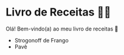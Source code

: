 # Livro de Receitas :woman_cook:

Olá! Bem-vindo(a) ao meu livro de receitas :open_book:

- Strogonoff de Frango
- Pavê
